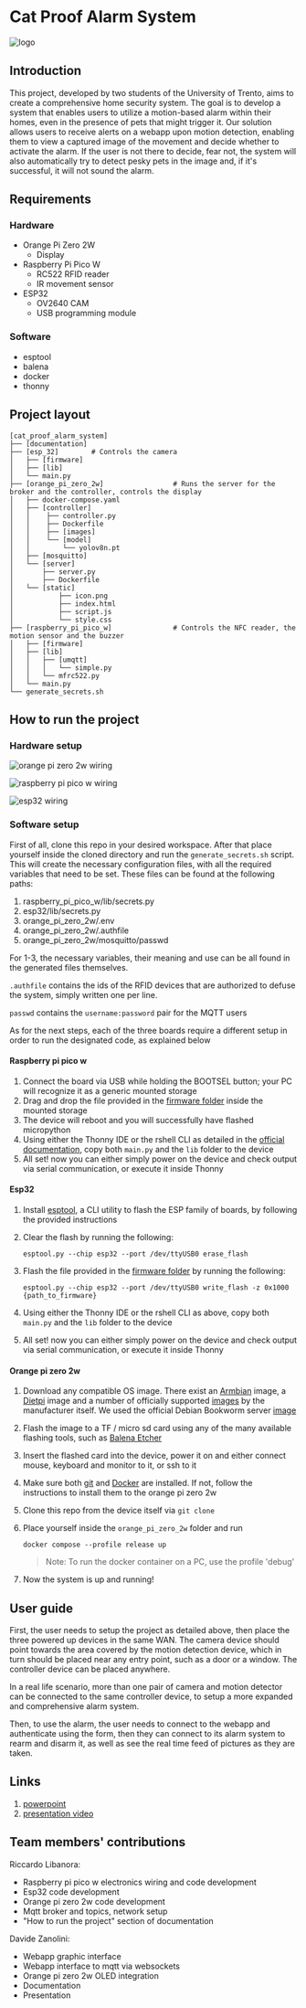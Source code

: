 # Cat Proof Alarm System

![logo](orange_pi_zero_2w/server/static/icon.png)

## Introduction

This project, developed by two students of the University of Trento, aims to create a comprehensive home security system.
The goal is to develop a system that enables users to utilize a motion-based alarm within their homes, even in the presence of pets that might trigger it. Our solution allows users to receive alerts on a webapp upon motion detection, enabling them to view a captured image of the movement and decide whether to activate the alarm. If the user is not there to decide, fear not, the system will also automatically try to detect pesky pets in the image and, if it's successful, it will not sound the alarm.

## Requirements
### Hardware
* Orange Pi Zero 2W
	* Display
* Raspberry Pi Pico W
	* RC522 RFID reader
	* IR movement sensor
* ESP32
	* OV2640 CAM
	* USB programming module
### Software
* esptool
* balena
* docker 
* thonny


## Project layout
```
[cat_proof_alarm_system]
├── [documentation]
├── [esp_32]		# Controls the camera
│   ├── [firmware]
│   ├── [lib]
│   └── main.py
├── [orange_pi_zero_2w]					# Runs the server for the broker and the controller, controls the display 
│   ├── docker-compose.yaml
│   ├── [controller]
│   │	 ├── controller.py
│   │	 ├── Dockerfile
│   │	 ├── [images]
│   │	 └── [model]
│   │        └── yolov8n.pt
│   ├── [mosquitto]
│   └── [server]
│   	├── server.py
│   	├── Dockerfile
│  	└── [static]
│      	    ├── icon.png
│           ├── index.html
│           ├── script.js
│           └── style.css
├── [raspberry_pi_pico_w]				# Controls the NFC reader, the motion sensor and the buzzer
│   ├── [firmware]
│   ├── [lib]
│   │	├── [umqtt]
│   │	│   └── simple.py
│   │	└── mfrc522.py
│   └── main.py
└── generate_secrets.sh
```
## How to run the project

### Hardware setup

![orange pi zero 2w wiring](documentation/diagrams/orange_pi_zero_2w.png)

![raspberry pi pico w wiring](documentation/diagrams/raspberry_pi_pico_w.png)

![esp32 wiring](documentation/diagrams/esp32.png)

### Software setup

First of all, clone this repo in your desired workspace.
After that place yourself inside the cloned directory and run the `generate_secrets.sh` script. This will create the necessary configuration files, with all the required variables that need to be set.
These files can be found at the following paths:

1. raspberry_pi_pico_w/lib/secrets.py
2. esp32/lib/secrets.py
3. orange_pi_zero_2w/.env
4. orange_pi_zero_2w/.authfile
5. orange_pi_zero_2w/mosquitto/passwd

For 1-3, the necessary variables, their meaning and use can be all found in the generated files themselves. 

`.authfile` contains the ids of the RFID devices that are authorized to defuse the system, simply written one per line.

`passwd` contains the `username:password` pair for the MQTT users

As for the next steps, each of the three boards require a different setup in order to run the designated code, as explained below

#### Raspberry pi pico w

1. Connect the board via USB while holding the BOOTSEL button; your PC will recognize it as a generic mounted storage
1. Drag and drop the file provided in the [firmware folder](raspberry_pi_pico_w/firmware) inside the mounted storage
1. The device will reboot and you will successfully have flashed micropython
1. Using either the Thonny IDE or the rshell CLI as detailed in the [official documentation](https://datasheets.raspberrypi.com/pico/raspberry-pi-pico-python-sdk.pdf), copy both `main.py` and the `lib` folder to the device
1. All set! now you can either simply power on the device and check output via serial communication, or execute it inside Thonny

#### Esp32

1. Install [esptool](https://docs.espressif.com/projects/esptool/en/latest/esp32/installation.html), a CLI utility to flash the ESP family of boards, by following the provided instructions
1. Clear the flash by running the following:
	
	`esptool.py --chip esp32 --port /dev/ttyUSB0 erase_flash`
1. Flash the file provided in the [firmware folder](esp_32/firmware) by running the following:
	
	`esptool.py --chip esp32 --port /dev/ttyUSB0 write_flash -z 0x1000 {path_to_firmware}`

1. Using either the Thonny IDE or the rshell CLI as above, copy both `main.py` and the `lib` folder to the device
1. All set! now you can either simply power on the device and check output via serial communication, or execute it inside Thonny

#### Orange pi zero 2w

1. Download any compatible OS image. There exist an [Armbian](https://www.armbian.com/orange-pi-zero-2w/#) image, a [Dietpi](https://dietpi.com/#downloadinfo) image and a number of officially supported [images](http://www.orangepi.org/html/hardWare/computerAndMicrocontrollers/service-and-support/Orange-Pi-Zero-2W.html) by the manufacturer itself. We used the official Debian Bookworm server [image](https://drive.google.com/drive/folders/1wjhR3YDvZzoBq7UiTYBgAUEWATIPNAjJ)
1. Flash the image to a TF / micro sd card using any of the many available flashing tools, such as [Balena Etcher](https://etcher.balena.io/)
1. Insert the flashed card into the device, power it on and either connect mouse, keyboard and monitor to it, or ssh to it
1. Make sure both [git](https://git-scm.com/book/en/v2/Getting-Started-Installing-Git) and [Docker](https://docs.docker.com/engine/install/) are installed. If not, follow the instructions to install them to the orange pi zero 2w
1. Clone this repo from the device itself via `git clone`
1. Place yourself inside the `orange_pi_zero_2w` folder and run

	`docker compose --profile release up`

	> Note: 
	> To run the docker container on a PC, use the profile 'debug'

1. Now the system is up and running!  

## User guide

First, the user needs to setup the project as detailed above, then place the three powered up devices in the same WAN. The camera device should point towards the area covered by the motion detection device, which in turn should be placed near any entry point, such as a door or a window. The controller device can be placed anywhere.

In a real life scenario, more than one pair of camera and motion detector can be connected to the same controller device, to setup a more expanded and comprehensive alarm system.

Then, to use the alarm, the user needs to connect to the webapp and authenticate using the form, then they can connect to its alarm system to rearm and disarm it, as well as see the real time feed of pictures as they are taken.

## Links

1. [powerpoint]()
1. [presentation video]()

## Team members' contributions

Riccardo Libanora:

- Raspberry pi pico w electronics wiring and code development
- Esp32 code development
- Orange pi zero 2w code development
- Mqtt broker and topics, network setup
- "How to run the project" section of documentation

Davide Zanolini: 

- Webapp graphic interface
- Webapp interface to mqtt via websockets 
- Orange pi zero 2w OLED integration
- Documentation
- Presentation
